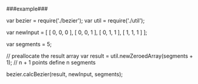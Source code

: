 ###example###

  var bezier = require('./bezier');
  var util = require('./util');

  var newInput = [ [ 0, 0, 0 ],
                   [ 0, 0, 1 ],
                   [ 0, 1, 1 ],
                   [ 1, 1, 1 ] ];

  var segments = 5;

  // preallocate the result array
  var result = util.newZeroedArray(segments + 1); // n + 1 points define n segments

  bezier.calcBezier(result, newInput, segments);